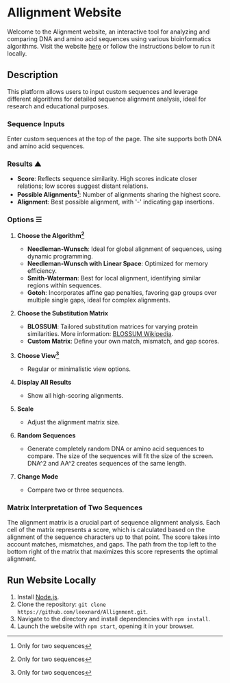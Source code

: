 # Allignment Website

Welcome to the Alignment website, an interactive tool for analyzing and comparing DNA and amino acid sequences using various bioinformatics algorithms. Visit the website [here](https://allignment.netlify.app) or follow the instructions below to run it locally.

## Description
This platform allows users to input custom sequences and leverage different algorithms for detailed sequence alignment analysis, ideal for research and educational purposes.

### Sequence Inputs
Enter custom sequences at the top of the page. The site supports both DNA and amino acid sequences.

### Results ▲
- **Score**: Reflects sequence similarity. High scores indicate closer relations; low scores suggest distant relations.
- **Possible Alignments[^2seq]**: Number of alignments sharing the highest score.
- **Alignment**: Best possible alignment, with '-' indicating gap insertions.

### Options ☰
1. **Choose the Algorithm[^2seq]**
   - **Needleman-Wunsch**: Ideal for global alignment of sequences, using dynamic programming.
   - **Needleman-Wunsch with Linear Space**: Optimized for memory efficiency.
   - **Smith-Waterman**: Best for local alignment, identifying similar regions within sequences.
   - **Gotoh**: Incorporates affine gap penalties, favoring gap groups over multiple single gaps, ideal for complex alignments.

2. **Choose the Substitution Matrix**
   - **BLOSSUM**: Tailored substitution matrices for varying protein similarities. More information: [BLOSSUM Wikipedia](https://en.wikipedia.org/wiki/BLOSUM).
   - **Custom Matrix**: Define your own match, mismatch, and gap scores.

3. **Choose View[^2seq]**
   - Regular or minimalistic view options.

4. **Display All Results**
   - Show all high-scoring alignments.

5. **Scale**
   - Adjust the alignment matrix size.

6. **Random Sequences**
   - Generate completely random DNA or amino acid sequences to compare. The size of the sequences will fit the size of the screen. DNA^2 and AA^2 creates sequences of the same length.

7. **Change Mode**
   - Compare two or three sequences.

### Matrix Interpretation of Two Sequences
The alignment matrix is a crucial part of sequence alignment analysis. Each cell of the matrix represents a score, which is calculated based on the alignment of the sequence characters up to that point. The score takes into account matches, mismatches, and gaps. The path from the top left to the bottom right of the matrix that maximizes this score represents the optimal alignment.

## Run Website Locally
1. Install [Node.js](https://nodejs.org/en/download).
2. Clone the repository: `git clone https://github.com/leoxnard/Allignment.git`.
3. Navigate to the directory and install dependencies with `npm install`.
4. Launch the website with `npm start`, opening it in your browser.

[^2seq]: Only for two sequences
